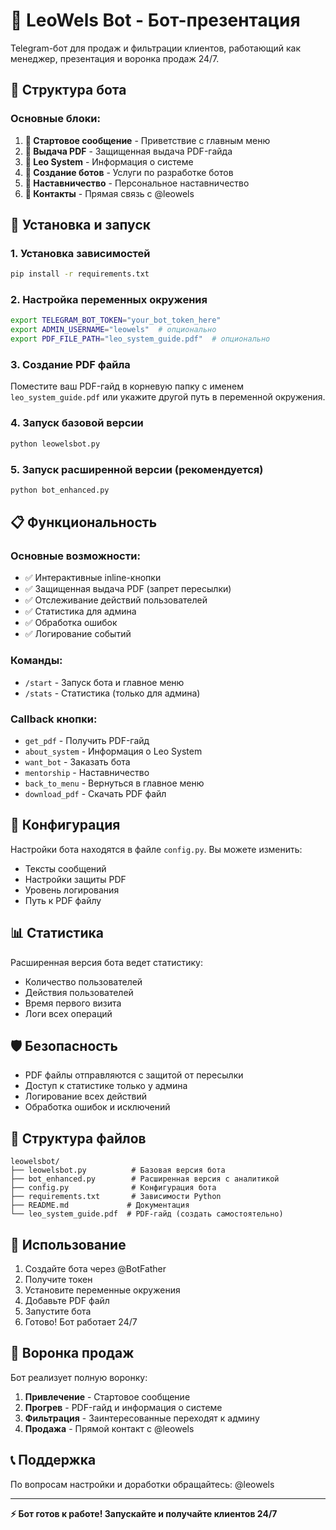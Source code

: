 # 🤖 LeoWels Bot - Бот-презентация

Telegram-бот для продаж и фильтрации клиентов, работающий как менеджер, презентация и воронка продаж 24/7.

## 🧱 Структура бота

### Основные блоки:

1. **📘 Стартовое сообщение** - Приветствие с главным меню
2. **📄 Выдача PDF** - Защищенная выдача PDF-гайда
3. **🧩 Leo System** - Информация о системе
4. **🤖 Создание ботов** - Услуги по разработке ботов
5. **🦁 Наставничество** - Персональное наставничество
6. **📲 Контакты** - Прямая связь с @leowels

## 🚀 Установка и запуск

### 1. Установка зависимостей

```bash
pip install -r requirements.txt
```

### 2. Настройка переменных окружения

```bash
export TELEGRAM_BOT_TOKEN="your_bot_token_here"
export ADMIN_USERNAME="leowels"  # опционально
export PDF_FILE_PATH="leo_system_guide.pdf"  # опционально
```

### 3. Создание PDF файла

Поместите ваш PDF-гайд в корневую папку с именем `leo_system_guide.pdf` или укажите другой путь в переменной окружения.

### 4. Запуск базовой версии

```bash
python leowelsbot.py
```

### 5. Запуск расширенной версии (рекомендуется)

```bash
python bot_enhanced.py
```

## 📋 Функциональность

### Основные возможности:
- ✅ Интерактивные inline-кнопки
- ✅ Защищенная выдача PDF (запрет пересылки)
- ✅ Отслеживание действий пользователей
- ✅ Статистика для админа
- ✅ Обработка ошибок
- ✅ Логирование событий

### Команды:
- `/start` - Запуск бота и главное меню
- `/stats` - Статистика (только для админа)

### Callback кнопки:
- `get_pdf` - Получить PDF-гайд
- `about_system` - Информация о Leo System
- `want_bot` - Заказать бота
- `mentorship` - Наставничество
- `back_to_menu` - Вернуться в главное меню
- `download_pdf` - Скачать PDF файл

## 🔧 Конфигурация

Настройки бота находятся в файле `config.py`. Вы можете изменить:

- Тексты сообщений
- Настройки защиты PDF
- Уровень логирования
- Путь к PDF файлу

## 📊 Статистика

Расширенная версия бота ведет статистику:
- Количество пользователей
- Действия пользователей
- Время первого визита
- Логи всех операций

## 🛡️ Безопасность

- PDF файлы отправляются с защитой от пересылки
- Доступ к статистике только у админа
- Логирование всех действий
- Обработка ошибок и исключений

## 📁 Структура файлов

```
leowelsbot/
├── leowelsbot.py          # Базовая версия бота
├── bot_enhanced.py        # Расширенная версия с аналитикой
├── config.py              # Конфигурация бота
├── requirements.txt       # Зависимости Python
├── README.md             # Документация
└── leo_system_guide.pdf  # PDF-гайд (создать самостоятельно)
```

## 🎯 Использование

1. Создайте бота через @BotFather
2. Получите токен
3. Установите переменные окружения
4. Добавьте PDF файл
5. Запустите бота
6. Готово! Бот работает 24/7

## 🔄 Воронка продаж

Бот реализует полную воронку:
1. **Привлечение** - Стартовое сообщение
2. **Прогрев** - PDF-гайд и информация о системе
3. **Фильтрация** - Заинтересованные переходят к админу
4. **Продажа** - Прямой контакт с @leowels

## 📞 Поддержка

По вопросам настройки и доработки обращайтесь: @leowels

---

**⚡ Бот готов к работе! Запускайте и получайте клиентов 24/7**